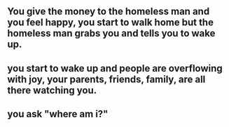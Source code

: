 ## You give the money to the homeless man and you feel happy, you start to walk home but the homeless man grabs you and tells you to wake up.
## you start to wake up and people are overflowing with joy, your parents, friends, family, are all there watching you.
## you ask "where am i?" 